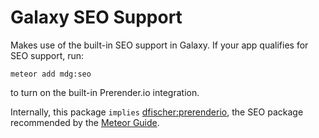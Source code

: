 Galaxy SEO Support
===

Makes use of the built-in SEO support in Galaxy. If your app qualifies for SEO
support, run:

`meteor add mdg:seo`

to turn on the built-in Prerender.io integration.

Internally, this package `implies` [dfischer:prerenderio](https://github.com/dfischer/meteor-prerenderio/), the SEO package recommended by the [Meteor Guide](http://guide.meteor.com/deployment.html#seo).
